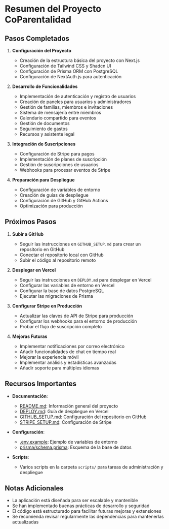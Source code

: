 # Resumen del Proyecto CoParentalidad

## Pasos Completados

1. **Configuración del Proyecto**
   - Creación de la estructura básica del proyecto con Next.js
   - Configuración de Tailwind CSS y Shadcn UI
   - Configuración de Prisma ORM con PostgreSQL
   - Configuración de NextAuth.js para autenticación

2. **Desarrollo de Funcionalidades**
   - Implementación de autenticación y registro de usuarios
   - Creación de paneles para usuarios y administradores
   - Gestión de familias, miembros e invitaciones
   - Sistema de mensajería entre miembros
   - Calendario compartido para eventos
   - Gestión de documentos
   - Seguimiento de gastos
   - Recursos y asistente legal

3. **Integración de Suscripciones**
   - Configuración de Stripe para pagos
   - Implementación de planes de suscripción
   - Gestión de suscripciones de usuarios
   - Webhooks para procesar eventos de Stripe

4. **Preparación para Despliegue**
   - Configuración de variables de entorno
   - Creación de guías de despliegue
   - Configuración de GitHub y GitHub Actions
   - Optimización para producción

## Próximos Pasos

1. **Subir a GitHub**
   - Seguir las instrucciones en `GITHUB_SETUP.md` para crear un repositorio en GitHub
   - Conectar el repositorio local con GitHub
   - Subir el código al repositorio remoto

2. **Desplegar en Vercel**
   - Seguir las instrucciones en `DEPLOY.md` para desplegar en Vercel
   - Configurar las variables de entorno en Vercel
   - Configurar la base de datos PostgreSQL
   - Ejecutar las migraciones de Prisma

3. **Configurar Stripe en Producción**
   - Actualizar las claves de API de Stripe para producción
   - Configurar los webhooks para el entorno de producción
   - Probar el flujo de suscripción completo

4. **Mejoras Futuras**
   - Implementar notificaciones por correo electrónico
   - Añadir funcionalidades de chat en tiempo real
   - Mejorar la experiencia móvil
   - Implementar análisis y estadísticas avanzadas
   - Añadir soporte para múltiples idiomas

## Recursos Importantes

- **Documentación**:
  - [README.md](./README.md): Información general del proyecto
  - [DEPLOY.md](./DEPLOY.md): Guía de despliegue en Vercel
  - [GITHUB_SETUP.md](./GITHUB_SETUP.md): Configuración del repositorio en GitHub
  - [STRIPE_SETUP.md](./STRIPE_SETUP.md): Configuración de Stripe

- **Configuración**:
  - [.env.example](./.env.example): Ejemplo de variables de entorno
  - [prisma/schema.prisma](./prisma/schema.prisma): Esquema de la base de datos

- **Scripts**:
  - Varios scripts en la carpeta `scripts/` para tareas de administración y despliegue

## Notas Adicionales

- La aplicación está diseñada para ser escalable y mantenible
- Se han implementado buenas prácticas de desarrollo y seguridad
- El código está estructurado para facilitar futuras mejoras y extensiones
- Se recomienda revisar regularmente las dependencias para mantenerlas actualizadas 